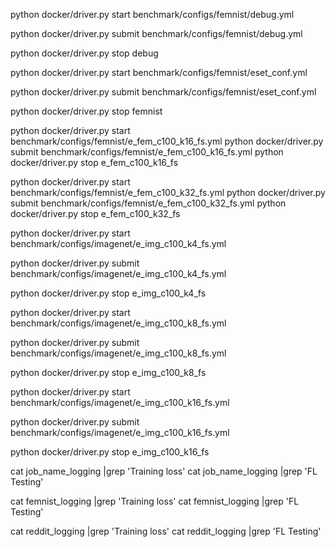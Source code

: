 python docker/driver.py start benchmark/configs/femnist/debug.yml

python docker/driver.py submit benchmark/configs/femnist/debug.yml

python docker/driver.py stop debug



python docker/driver.py start benchmark/configs/femnist/eset_conf.yml

python docker/driver.py submit benchmark/configs/femnist/eset_conf.yml

python docker/driver.py stop femnist




python docker/driver.py start benchmark/configs/femnist/e_fem_c100_k16_fs.yml
python docker/driver.py submit benchmark/configs/femnist/e_fem_c100_k16_fs.yml
python docker/driver.py stop e_fem_c100_k16_fs


python docker/driver.py start benchmark/configs/femnist/e_fem_c100_k32_fs.yml
python docker/driver.py submit benchmark/configs/femnist/e_fem_c100_k32_fs.yml
python docker/driver.py stop e_fem_c100_k32_fs







python docker/driver.py start benchmark/configs/imagenet/e_img_c100_k4_fs.yml

python docker/driver.py submit benchmark/configs/imagenet/e_img_c100_k4_fs.yml

python docker/driver.py stop e_img_c100_k4_fs





python docker/driver.py start benchmark/configs/imagenet/e_img_c100_k8_fs.yml

python docker/driver.py submit benchmark/configs/imagenet/e_img_c100_k8_fs.yml

python docker/driver.py stop e_img_c100_k8_fs




python docker/driver.py start benchmark/configs/imagenet/e_img_c100_k16_fs.yml

python docker/driver.py submit benchmark/configs/imagenet/e_img_c100_k16_fs.yml

python docker/driver.py stop e_img_c100_k16_fs









cat job_name_logging |grep 'Training loss'
cat job_name_logging |grep 'FL Testing'


cat femnist_logging |grep 'Training loss'
cat femnist_logging |grep 'FL Testing'


cat reddit_logging |grep 'Training loss'
cat reddit_logging |grep 'FL Testing'








